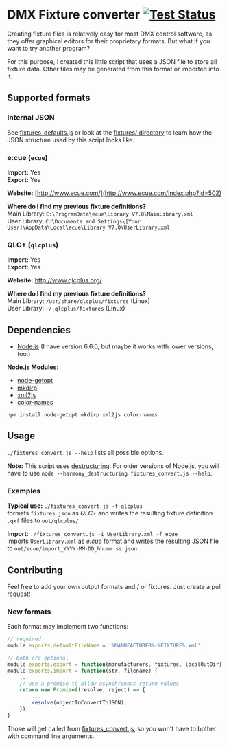 # DMX Fixture converter [![Test Status](https://travis-ci.org/FloEdelmann/fixture-converter.svg?branch=master)](https://travis-ci.org/FloEdelmann/fixture-converter)

Creating fixture files is relatively easy for most DMX control software, as they offer graphical editors for their proprietary formats. But what if you want to try another program?

For this purpose, I created this little script that uses a JSON file to store all fixture data. Other files may be generated from this format or imported into it.


## Supported formats

### Internal JSON

See [fixtures_defaults.js](fixtures_defaults.js) or look at the [fixtures/ directory](fixtures/) to learn how the JSON structure used by this script looks like.

### e:cue (`ecue`)

**Import:** Yes  
**Export:** Yes

**Website:** [http://www.ecue.com/](http://www.ecue.com/index.php?id=502)

**Where do I find my previous fixture definitions?**  
Main Library: `C:\ProgramData\ecue\Library V7.0\MainLibrary.xml`  
User Library: `C:\Documents and Settings\[Your User]\AppData\Local\ecue\Library V7.0\UserLibrary.xml`

### QLC+ (`qlcplus`)

**Import:** Yes  
**Export:** Yes

**Website:** http://www.qlcplus.org/

**Where do I find my previous fixture definitions?**  
Main Library: `/usr/share/qlcplus/fixtures` (Linux)  
User Library: `~/.qlcplus/fixtures` (Linux)


## Dependencies

* [Node.js](https://nodejs.org/en/) (I have version 6.6.0, but maybe it works with lower versions, too.)

**Node.js Modules:**
* [node-getopt](https://www.npmjs.com/package/node-getopt)
* [mkdirp](https://www.npmjs.com/package/mkdirp)
* [xml2js](https://github.com/Leonidas-from-XIV/node-xml2js)
* [color-names](https://www.npmjs.com/package/color-names)

```
npm install node-getopt mkdirp xml2js color-names
```

## Usage

`./fixtures_convert.js --help` lists all possible options.

**Note:** This script uses [destructuring](http://stackoverflow.com/questions/17379277/destructuring-in-node-js). For older versions of Node.js, you will have to use `node --harmony_destructuring fixtures_convert.js --help`.

### Examples

**Typical use:** `./fixtures_convert.js -f qlcplus`  
formats `fixtures.json` as *QLC+* and writes the resulting fixture definition `.qxf` files to `out/qlcplus/`

**Import:** `./fixtures_convert.js -i UserLibrary.xml -f ecue`  
imports `UserLibrary.xml` as *e:cue* format and writes the resulting JSON file to `out/ecue/import_YYYY-MM-DD_hh:mm:ss.json`


## Contributing

Feel free to add your own output formats and / or fixtures. Just create a pull request!

### New formats

Each format may implement two functions:

```js
// required
module.exports.defaultFileName = '%MANUFACTURER%-%FIXTURE%.xml';

// both are optional
module.exports.export = function(manufacturers, fixtures, localOutDir) { ... }
module.exports.import = function(str, filename) {
    ...
    // use a promise to allow asynchronous return values
    return new Promise((resolve, reject) => {
        ...
        resolve(objectToConvertToJSON);
    });
}
```

Those will get called from [fixtures_convert.js](fixtures_convert.js), so you won't have to bother with command line arguments.

